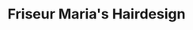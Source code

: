 ---
title: "Friseur Maria's Hairdesign"
url: /auerbach-in-der-oberpfalz/friseur-marias-hairdesign/
shop: Friseur
---